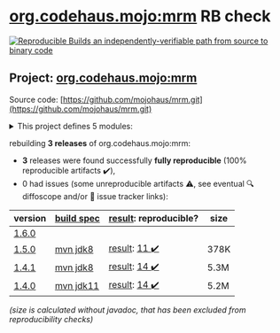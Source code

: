[org.codehaus.mojo:mrm](https://central.sonatype.com/artifact/org.codehaus.mojo/mrm/versions) RB check
=======

[![Reproducible Builds](https://reproducible-builds.org/images/logos/rb.svg) an independently-verifiable path from source to binary code](https://reproducible-builds.org/)

## Project: [org.codehaus.mojo:mrm](https://central.sonatype.com/artifact/org.codehaus.mojo/mrm/versions)

Source code: [https://github.com/mojohaus/mrm.git](https://github.com/mojohaus/mrm.git)

<details><summary>This project defines 5 modules:</summary>

* [org.codehaus.mojo:mrm](https://central.sonatype.com/artifact/org.codehaus.mojo/mrm/1.5.0)
* [org.codehaus.mojo:mrm-api](https://central.sonatype.com/artifact/org.codehaus.mojo/mrm-api/1.5.0)
* [org.codehaus.mojo:mrm-maven-plugin](https://central.sonatype.com/artifact/org.codehaus.mojo/mrm-maven-plugin/1.5.0)
* [org.codehaus.mojo:mrm-servlet](https://central.sonatype.com/artifact/org.codehaus.mojo/mrm-servlet/1.5.0)
* [org.codehaus.mojo:mrm-webapp](https://central.sonatype.com/artifact/org.codehaus.mojo/mrm-webapp/1.5.0)
</details>

rebuilding **3 releases** of org.codehaus.mojo:mrm:
- **3** releases were found successfully **fully reproducible** (100% reproducible artifacts :heavy_check_mark:),
- 0 had issues (some unreproducible artifacts :warning:, see eventual :mag: diffoscope and/or :memo: issue tracker links):

| version | [build spec](/BUILDSPEC.md) | [result](https://reproducible-builds.org/docs/jvm/): reproducible? | size |
| -- | --------- | ------ | -- |
| [1.6.0](https://central.sonatype.com/artifact/org.codehaus.mojo/mrm/1.6.0/pom) | | | |
| [1.5.0](https://central.sonatype.com/artifact/org.codehaus.mojo/mrm/1.5.0/pom) | [mvn jdk8](mrm-1.5.0.buildspec) | [result](mrm-1.5.0.buildinfo): [11 :heavy_check_mark: ](mrm-1.5.0.buildcompare) | 378K |
| [1.4.1](https://central.sonatype.com/artifact/org.codehaus.mojo/mrm/1.4.1/pom) | [mvn jdk8](mrm-1.4.1.buildspec) | [result](mrm-1.4.1.buildinfo): [14 :heavy_check_mark: ](mrm-1.4.1.buildcompare) | 5.3M |
| [1.4.0](https://central.sonatype.com/artifact/org.codehaus.mojo/mrm/1.4.0/pom) | [mvn jdk11](mrm-1.4.0.buildspec) | [result](mrm-1.4.0.buildinfo): [14 :heavy_check_mark: ](mrm-1.4.0.buildcompare) | 5.2M |

<i>(size is calculated without javadoc, that has been excluded from reproducibility checks)</i>

